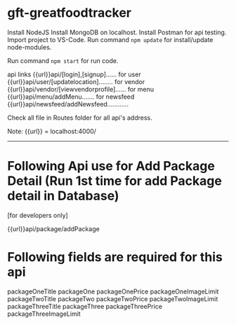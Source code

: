 # gft-greatfoodtracker

Install NodeJS
Install MongoDB on localhost.
Install Postman for api testing.
Import project to VS-Code.
Run command `npm update` for install/update node-modules.

Run command `npm start` for run code.

api links
{{url}}api/[login],[signup]......
for user
{{url}}api/user/[updatelocation]........
for vendor
{{url}}api/vendor/[viewvendorprofile]......
for menu
{{url}}api/menu/addMenu.......
for newsfeed
{{url}}api/newsfeed/addNewsfeed............

Check all file in Routes folder for all api's address.

Note: {{url}} = localhost:4000/



******************************************************************************************
# Following Api use for Add Package Detail (Run 1st time for add Package detail in Database)
[for developers only]

{{url}}api/package/addPackage

# Following fields are required for this api

packageOneTitle
packageOne
packageOnePrice
packageOneImageLimit
packageTwoTitle
packageTwo
packageTwoPrice
packageTwoImageLimit
packageThreeTitle
packageThree
packageThreePrice
packageThreeImageLimit

